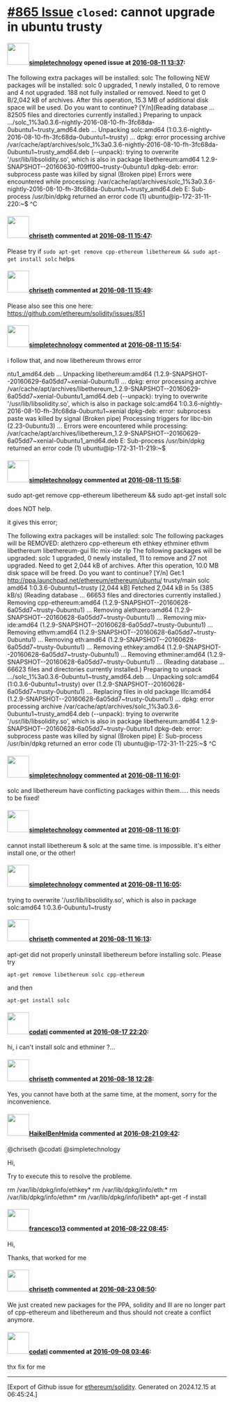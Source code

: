 # [\#865 Issue](https://github.com/ethereum/solidity/issues/865) `closed`: cannot upgrade in ubuntu trusty

#### <img src="https://avatars.githubusercontent.com/u/7590549?v=4" width="50">[simpletechnology](https://github.com/simpletechnology) opened issue at [2016-08-11 13:37](https://github.com/ethereum/solidity/issues/865):

The following extra packages will be installed:
  solc
The following NEW packages will be installed:
  solc
0 upgraded, 1 newly installed, 0 to remove and 4 not upgraded.
188 not fully installed or removed.
Need to get 0 B/2,042 kB of archives.
After this operation, 15.3 MB of additional disk space will be used.
Do you want to continue? [Y/n](Reading database ... 82505 files and directories currently installed.)
Preparing to unpack .../solc_1%3a0.3.6-nightly-2016-08-10-fh-3fc68da-0ubuntu1~trusty_amd64.deb ...
Unpacking solc:amd64 (1:0.3.6-nightly-2016-08-10-fh-3fc68da-0ubuntu1~trusty) ...
dpkg: error processing archive /var/cache/apt/archives/solc_1%3a0.3.6-nightly-2016-08-10-fh-3fc68da-0ubuntu1~trusty_amd64.deb (--unpack):
 trying to overwrite '/usr/lib/libsolidity.so', which is also in package libethereum:amd64 1.2.9-SNAPSHOT--20160630-f09ff00~trusty-0ubuntu1
dpkg-deb: error: subprocess paste was killed by signal (Broken pipe)
Errors were encountered while processing:
 /var/cache/apt/archives/solc_1%3a0.3.6-nightly-2016-08-10-fh-3fc68da-0ubuntu1~trusty_amd64.deb
E: Sub-process /usr/bin/dpkg returned an error code (1)
ubuntu@ip-172-31-11-220:~$ ^C


#### <img src="https://avatars.githubusercontent.com/u/9073706?v=4" width="50">[chriseth](https://github.com/chriseth) commented at [2016-08-11 15:47](https://github.com/ethereum/solidity/issues/865#issuecomment-239202452):

Please try if `sudo apt-get remove cpp-ethereum libethereum && sudo apt-get install solc`  helps

#### <img src="https://avatars.githubusercontent.com/u/9073706?v=4" width="50">[chriseth](https://github.com/chriseth) commented at [2016-08-11 15:49](https://github.com/ethereum/solidity/issues/865#issuecomment-239202956):

Please also see this one here: https://github.com/ethereum/solidity/issues/851

#### <img src="https://avatars.githubusercontent.com/u/7590549?v=4" width="50">[simpletechnology](https://github.com/simpletechnology) commented at [2016-08-11 15:54](https://github.com/ethereum/solidity/issues/865#issuecomment-239204638):

i follow that, and now libethereum throws error

ntu1_amd64.deb ...
Unpacking libethereum:amd64 (1.2.9-SNAPSHOT--20160629-6a05dd7~xenial-0ubuntu1) ...
dpkg: error processing archive /var/cache/apt/archives/libethereum_1.2.9-SNAPSHOT--20160629-6a05dd7~xenial-0ubuntu1_amd64.deb (--unpack):
 trying to overwrite '/usr/lib/libsolidity.so', which is also in package solc:amd64 1:0.3.6-nightly-2016-08-10-fh-3fc68da-0ubuntu1~xenial
dpkg-deb: error: subprocess paste was killed by signal (Broken pipe)
Processing triggers for libc-bin (2.23-0ubuntu3) ...
Errors were encountered while processing:
 /var/cache/apt/archives/libethereum_1.2.9-SNAPSHOT--20160629-6a05dd7~xenial-0ubuntu1_amd64.deb
E: Sub-process /usr/bin/dpkg returned an error code (1)
ubuntu@ip-172-31-11-219:~$

#### <img src="https://avatars.githubusercontent.com/u/7590549?v=4" width="50">[simpletechnology](https://github.com/simpletechnology) commented at [2016-08-11 15:58](https://github.com/ethereum/solidity/issues/865#issuecomment-239205979):

sudo apt-get remove cpp-ethereum libethereum && sudo apt-get install solc 

does NOT help.

it gives this error;

The following extra packages will be installed:
  solc
The following packages will be REMOVED:
  alethzero cpp-ethereum eth ethkey ethminer ethvm libethereum libethereum-gui
  lllc mix-ide rlp
The following packages will be upgraded:
  solc
1 upgraded, 0 newly installed, 11 to remove and 27 not upgraded.
Need to get 2,044 kB of archives.
After this operation, 10.0 MB disk space will be freed.
Do you want to continue? [Y/n] 
Get:1 http://ppa.launchpad.net/ethereum/ethereum/ubuntu/ trusty/main solc amd64 1:0.3.6-0ubuntu1~trusty [2,044 kB]
Fetched 2,044 kB in 5s (385 kB/s) 
(Reading database ... 66653 files and directories currently installed.)
Removing cpp-ethereum:amd64 (1.2.9-SNAPSHOT--20160628-6a05dd7~trusty-0ubuntu1) ...
Removing alethzero:amd64 (1.2.9-SNAPSHOT--20160628-6a05dd7~trusty-0ubuntu1) ...
Removing mix-ide:amd64 (1.2.9-SNAPSHOT--20160628-6a05dd7~trusty-0ubuntu1) ...
Removing ethvm:amd64 (1.2.9-SNAPSHOT--20160628-6a05dd7~trusty-0ubuntu1) ...
Removing eth:amd64 (1.2.9-SNAPSHOT--20160628-6a05dd7~trusty-0ubuntu1) ...
Removing ethkey:amd64 (1.2.9-SNAPSHOT--20160628-6a05dd7~trusty-0ubuntu1) ...
Removing ethminer:amd64 (1.2.9-SNAPSHOT--20160628-6a05dd7~trusty-0ubuntu1) ...
(Reading database ... 66623 files and directories currently installed.)
Preparing to unpack .../solc_1%3a0.3.6-0ubuntu1~trusty_amd64.deb ...
Unpacking solc:amd64 (1:0.3.6-0ubuntu1~trusty) over (1.2.9-SNAPSHOT--20160628-6a05dd7~trusty-0ubuntu1) ...
Replacing files in old package lllc:amd64 (1.2.9-SNAPSHOT--20160628-6a05dd7~trusty-0ubuntu1) ...
dpkg: error processing archive /var/cache/apt/archives/solc_1%3a0.3.6-0ubuntu1~trusty_amd64.deb (--unpack):
 trying to overwrite '/usr/lib/libsolidity.so', which is also in package libethereum:amd64 1.2.9-SNAPSHOT--20160628-6a05dd7~trusty-0ubuntu1
dpkg-deb: error: subprocess paste was killed by signal (Broken pipe)
E: Sub-process /usr/bin/dpkg returned an error code (1)
ubuntu@ip-172-31-11-225:~$ ^C

#### <img src="https://avatars.githubusercontent.com/u/7590549?v=4" width="50">[simpletechnology](https://github.com/simpletechnology) commented at [2016-08-11 16:01](https://github.com/ethereum/solidity/issues/865#issuecomment-239206794):

solc and libethereum have conflicting packages within them..... this needs to be fixed!

#### <img src="https://avatars.githubusercontent.com/u/7590549?v=4" width="50">[simpletechnology](https://github.com/simpletechnology) commented at [2016-08-11 16:01](https://github.com/ethereum/solidity/issues/865#issuecomment-239206917):

cannot install libethereum & solc at the same time. is impossible. it's either install one, or the other!

#### <img src="https://avatars.githubusercontent.com/u/7590549?v=4" width="50">[simpletechnology](https://github.com/simpletechnology) commented at [2016-08-11 16:05](https://github.com/ethereum/solidity/issues/865#issuecomment-239208017):

trying to overwrite '/usr/lib/libsolidity.so', which is also in package solc:amd64 1:0.3.6-0ubuntu1~trusty

#### <img src="https://avatars.githubusercontent.com/u/9073706?v=4" width="50">[chriseth](https://github.com/chriseth) commented at [2016-08-11 16:13](https://github.com/ethereum/solidity/issues/865#issuecomment-239210272):

apt-get did not properly uninstall libethereum before installing solc. Please try

```
apt-get remove libethereum solc cpp-ethereum
```

and then

```
apt-get install solc
```

#### <img src="https://avatars.githubusercontent.com/u/2631966?v=4" width="50">[codati](https://github.com/codati) commented at [2016-08-17 22:20](https://github.com/ethereum/solidity/issues/865#issuecomment-240567034):

hi,
i can't install solc and ethminer ?...

#### <img src="https://avatars.githubusercontent.com/u/9073706?v=4" width="50">[chriseth](https://github.com/chriseth) commented at [2016-08-18 12:28](https://github.com/ethereum/solidity/issues/865#issuecomment-240708147):

Yes, you cannot have both at the same time, at the moment, sorry for the inconvenience.

#### <img src="https://avatars.githubusercontent.com/u/16595461?v=4" width="50">[HaikelBenHmida](https://github.com/HaikelBenHmida) commented at [2016-08-21 09:42](https://github.com/ethereum/solidity/issues/865#issuecomment-241248072):

@chriseth @codati @simpletechnology

Hi,

Try to execute this to resolve the probleme.

  rm /var/lib/dpkg/info/ethkey*
  rm /var/lib/dpkg/info/eth:*
  rm /var/lib/dpkg/info/ethm*
  rm /var/lib/dpkg/info/libeth*
  apt-get -f install

#### <img src="https://avatars.githubusercontent.com/u/8754060?v=4" width="50">[francesco13](https://github.com/francesco13) commented at [2016-08-22 08:45](https://github.com/ethereum/solidity/issues/865#issuecomment-241349402):

Hi,

Thanks, that worked for me

#### <img src="https://avatars.githubusercontent.com/u/9073706?v=4" width="50">[chriseth](https://github.com/chriseth) commented at [2016-08-23 08:50](https://github.com/ethereum/solidity/issues/865#issuecomment-241667748):

We just created new packages for the PPA, solidity and lll are no longer part of cpp-ethereum and libethereum and thus should not create a conflict anymore.

#### <img src="https://avatars.githubusercontent.com/u/2631966?v=4" width="50">[codati](https://github.com/codati) commented at [2016-09-08 03:46](https://github.com/ethereum/solidity/issues/865#issuecomment-245485817):

thx fix for me


-------------------------------------------------------------------------------



[Export of Github issue for [ethereum/solidity](https://github.com/ethereum/solidity). Generated on 2024.12.15 at 06:45:24.]
